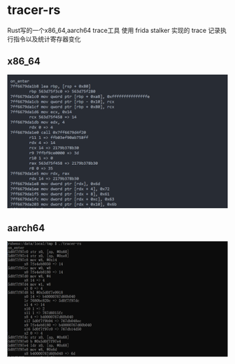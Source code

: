 # tracer-rs

Rust写的一个x86_64,aarch64 trace工具
使用 frida stalker 实现的 trace
记录执行指令以及统计寄存器变化

## x86_64
![Image text](https://raw.githubusercontent.com/Mrack/tracer-rs/master/pic/1.png)

## aarch64
![Image text](https://raw.githubusercontent.com/Mrack/tracer-rs/master/pic/2.png)
